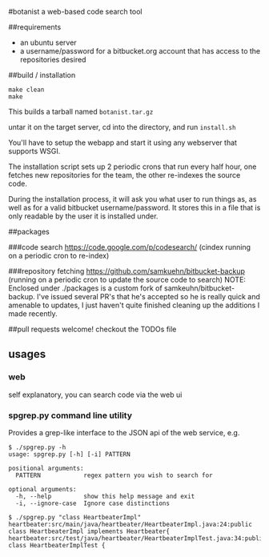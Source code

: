 #botanist
a web-based code search tool

##requirements

* an ubuntu server
* a username/password for a bitbucket.org account that has access to the repositories desired

##build / installation

```
make clean
make
```
This builds a tarball named `botanist.tar.gz`

untar it on the target server, cd into the directory, and run `install.sh`

You'll have to setup the webapp and start it using any webserver that supports WSGI.

The installation script sets up 2 periodic crons that run every half hour, one fetches new repositories for the team, the other re-indexes the source code.

During the installation process, it will ask you what user to run things
as, as well as for a valid bitbucket username/password. It stores this
in a file that is only readable by the user it is installed under.

##packages

###code search
https://code.google.com/p/codesearch/
(cindex running on a periodic cron to re-index)

###repository fetching
https://github.com/samkuehn/bitbucket-backup
(running on a periodic cron to update the source code to search)
NOTE: Enclosed under ./packages is a custom fork of
samkeuhn/bitbucket-backup. I've issued several PR's that he's accepted
so he is really quick and amenable to updates, I just haven't quite
finished cleaning up the additions I made recently.

##pull requests welcome! checkout the TODOs file

## usages
### web
self explanatory, you can search code via the web ui
### spgrep.py command line utility
Provides a grep-like interface to the JSON api of the web service, e.g.

```
$ ./spgrep.py -h
usage: spgrep.py [-h] [-i] PATTERN

positional arguments:
  PATTERN            regex pattern you wish to search for

optional arguments:
  -h, --help         show this help message and exit
  -i, --ignore-case  Ignore case distinctions
```

```
$ ./spgrep.py "class HeartbeaterImpl"
heartbeater:src/main/java/heartbeater/HeartbeaterImpl.java:24:public class HeartbeaterImpl implements Heartbeater{
heartbeater:src/test/java/heartbeater/HeartbeaterImplTest.java:34:public class HeartbeaterImplTest {
```
